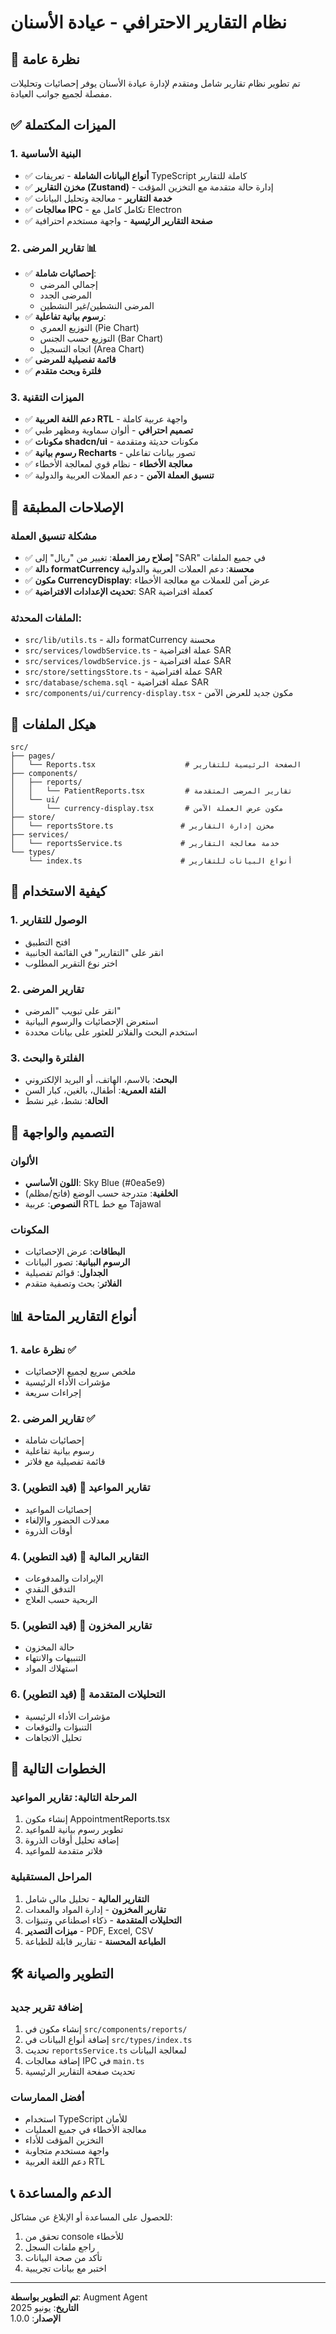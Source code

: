 # نظام التقارير الاحترافي - عيادة الأسنان

## 🎯 نظرة عامة

تم تطوير نظام تقارير شامل ومتقدم لإدارة عيادة الأسنان يوفر إحصائيات وتحليلات مفصلة لجميع جوانب العيادة.

## ✅ الميزات المكتملة

### 1. البنية الأساسية
- ✅ **أنواع البيانات الشاملة** - تعريفات TypeScript كاملة للتقارير
- ✅ **مخزن التقارير (Zustand)** - إدارة حالة متقدمة مع التخزين المؤقت
- ✅ **خدمة التقارير** - معالجة وتحليل البيانات
- ✅ **معالجات IPC** - تكامل كامل مع Electron
- ✅ **صفحة التقارير الرئيسية** - واجهة مستخدم احترافية

### 2. تقارير المرضى 📊
- ✅ **إحصائيات شاملة**:
  - إجمالي المرضى
  - المرضى الجدد
  - المرضى النشطين/غير النشطين
- ✅ **رسوم بيانية تفاعلية**:
  - التوزيع العمري (Pie Chart)
  - التوزيع حسب الجنس (Bar Chart)
  - اتجاه التسجيل (Area Chart)
- ✅ **قائمة تفصيلية للمرضى**
- ✅ **فلترة وبحث متقدم**

### 3. الميزات التقنية
- ✅ **دعم اللغة العربية RTL** - واجهة عربية كاملة
- ✅ **تصميم احترافي** - ألوان سماوية ومظهر طبي
- ✅ **مكونات shadcn/ui** - مكونات حديثة ومتقدمة
- ✅ **رسوم بيانية Recharts** - تصور بيانات تفاعلي
- ✅ **معالجة الأخطاء** - نظام قوي لمعالجة الأخطاء
- ✅ **تنسيق العملة الآمن** - دعم العملات العربية والدولية

## 🔧 الإصلاحات المطبقة

### مشكلة تنسيق العملة
- ✅ **إصلاح رمز العملة**: تغيير من "ريال" إلى "SAR" في جميع الملفات
- ✅ **دالة formatCurrency محسنة**: دعم العملات العربية والدولية
- ✅ **مكون CurrencyDisplay**: عرض آمن للعملات مع معالجة الأخطاء
- ✅ **تحديث الإعدادات الافتراضية**: SAR كعملة افتراضية

### الملفات المحدثة:
- `src/lib/utils.ts` - دالة formatCurrency محسنة
- `src/services/lowdbService.ts` - عملة افتراضية SAR
- `src/services/lowdbService.js` - عملة افتراضية SAR
- `src/store/settingsStore.ts` - عملة افتراضية SAR
- `src/database/schema.sql` - عملة افتراضية SAR
- `src/components/ui/currency-display.tsx` - مكون جديد للعرض الآمن

## 📁 هيكل الملفات

```
src/
├── pages/
│   └── Reports.tsx                    # الصفحة الرئيسية للتقارير
├── components/
│   ├── reports/
│   │   └── PatientReports.tsx         # تقارير المرضى المتقدمة
│   └── ui/
│       └── currency-display.tsx       # مكون عرض العملة الآمن
├── store/
│   └── reportsStore.ts               # مخزن إدارة التقارير
├── services/
│   └── reportsService.ts             # خدمة معالجة التقارير
└── types/
    └── index.ts                      # أنواع البيانات للتقارير
```

## 🚀 كيفية الاستخدام

### 1. الوصول للتقارير
- افتح التطبيق
- انقر على "التقارير" في القائمة الجانبية
- اختر نوع التقرير المطلوب

### 2. تقارير المرضى
- انقر على تبويب "المرضى"
- استعرض الإحصائيات والرسوم البيانية
- استخدم البحث والفلاتر للعثور على بيانات محددة

### 3. الفلترة والبحث
- **البحث**: بالاسم، الهاتف، أو البريد الإلكتروني
- **الفئة العمرية**: أطفال، بالغين، كبار السن
- **الحالة**: نشط، غير نشط

## 🎨 التصميم والواجهة

### الألوان
- **اللون الأساسي**: Sky Blue (#0ea5e9)
- **الخلفية**: متدرجة حسب الوضع (فاتح/مظلم)
- **النصوص**: عربية RTL مع خط Tajawal

### المكونات
- **البطاقات**: عرض الإحصائيات
- **الرسوم البيانية**: تصور البيانات
- **الجداول**: قوائم تفصيلية
- **الفلاتر**: بحث وتصفية متقدم

## 📊 أنواع التقارير المتاحة

### 1. نظرة عامة ✅
- ملخص سريع لجميع الإحصائيات
- مؤشرات الأداء الرئيسية
- إجراءات سريعة

### 2. تقارير المرضى ✅
- إحصائيات شاملة
- رسوم بيانية تفاعلية
- قائمة تفصيلية مع فلاتر

### 3. تقارير المواعيد 🔄 (قيد التطوير)
- إحصائيات المواعيد
- معدلات الحضور والإلغاء
- أوقات الذروة

### 4. التقارير المالية 🔄 (قيد التطوير)
- الإيرادات والمدفوعات
- التدفق النقدي
- الربحية حسب العلاج

### 5. تقارير المخزون 🔄 (قيد التطوير)
- حالة المخزون
- التنبيهات والانتهاء
- استهلاك المواد

### 6. التحليلات المتقدمة 🔄 (قيد التطوير)
- مؤشرات الأداء الرئيسية
- التنبؤات والتوقعات
- تحليل الاتجاهات

## 🔄 الخطوات التالية

### المرحلة التالية: تقارير المواعيد
1. إنشاء مكون AppointmentReports.tsx
2. تطوير رسوم بيانية للمواعيد
3. إضافة تحليل أوقات الذروة
4. فلاتر متقدمة للمواعيد

### المراحل المستقبلية
1. **التقارير المالية** - تحليل مالي شامل
2. **تقارير المخزون** - إدارة المواد والمعدات
3. **التحليلات المتقدمة** - ذكاء اصطناعي وتنبؤات
4. **ميزات التصدير** - PDF, Excel, CSV
5. **الطباعة المحسنة** - تقارير قابلة للطباعة

## 🛠️ التطوير والصيانة

### إضافة تقرير جديد
1. إنشاء مكون في `src/components/reports/`
2. إضافة أنواع البيانات في `src/types/index.ts`
3. تحديث `reportsService.ts` لمعالجة البيانات
4. إضافة معالجات IPC في `main.ts`
5. تحديث صفحة التقارير الرئيسية

### أفضل الممارسات
- استخدام TypeScript للأمان
- معالجة الأخطاء في جميع العمليات
- التخزين المؤقت للأداء
- واجهة مستخدم متجاوبة
- دعم اللغة العربية RTL

## 📞 الدعم والمساعدة

للحصول على المساعدة أو الإبلاغ عن مشاكل:
1. تحقق من console للأخطاء
2. راجع ملفات السجل
3. تأكد من صحة البيانات
4. اختبر مع بيانات تجريبية

---

**تم التطوير بواسطة**: Augment Agent  
**التاريخ**: يونيو 2025  
**الإصدار**: 1.0.0

